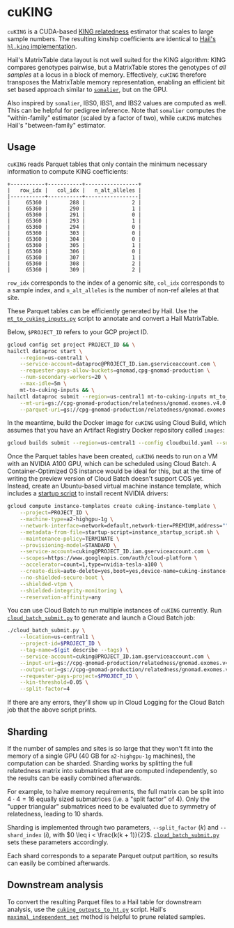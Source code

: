 # cuKING

`cuKING` is a CUDA-based [KING relatedness](https://www.kingrelatedness.com) estimator that scales to large sample numbers. The resulting kinship coefficients are identical to [Hail's `hl.king` implementation](hail.is/docs/0.2/methods/relatedness.html#hail.methods.king).

Hail's MatrixTable data layout is not well suited for the KING algorithm: KING compares genotypes pairwise, but a MatrixTable stores the genotypes of *all samples* at a locus in a block of memory. Effectively, `cuKING` therefore transposes the MatrixTable memory representation, enabling an efficient bit set based approach similar to [`somalier`](https://github.com/brentp/somalier), but on the GPU.

Also inspired by `somalier`, IBS0, IBS1, and IBS2 values are computed as well. This can be helpful for pedigree inference. Note that `somalier` computes the "within-family" estimator (scaled by a factor of two), while `cuKING` matches Hail's "between-family" estimator.

## Usage

`cuKING` reads Parquet tables that only contain the minimum necessary information to compute KING coefficients:

```text
+-----------+-----------+-----------------+
|   row_idx |   col_idx |   n_alt_alleles |
|-----------+-----------+-----------------|
|     65360 |       288 |               2 |
|     65360 |       290 |               1 |
|     65360 |       291 |               0 |
|     65360 |       293 |               1 |
|     65360 |       294 |               0 |
|     65360 |       303 |               0 |
|     65360 |       304 |               0 |
|     65360 |       305 |               1 |
|     65360 |       306 |               0 |
|     65360 |       307 |               1 |
|     65360 |       308 |               2 |
|     65360 |       309 |               2 |
```

`row_idx` corresponds to the index of a genomic site, `col_idx` corresponds to a sample index, and `n_alt_alleles` is the number of non-ref alleles at that site.

These Parquet tables can be efficiently generated by Hail. Use the [`mt_to_cuking_inputs.py`](mt_to_cuking_inputs.py) script to annotate and convert a Hail MatrixTable.

Below, `$PROJECT_ID` refers to your GCP project ID.

```sh
gcloud config set project PROJECT_ID && \
hailctl dataproc start \
    --region=us-central1 \
    --service-account=dataproc@PROJECT_ID.iam.gserviceaccount.com \
    --requester-pays-allow-buckets=gnomad,cpg-gnomad-production \
    --num-secondary-workers=20 \
    --max-idle=5m \
    mt-to-cuking-inputs && \
hailctl dataproc submit --region=us-central1 mt-to-cuking-inputs mt_to_cuking_inputs.py \
    --mt-uri=gs://cpg-gnomad-production/relatedness/gnomad.exomes.v4.0.pre_ld_prune_qc_sites.bases_over_dp_20_filtered.mt \
    --parquet-uri=gs://cpg-gnomad-production/relatedness/gnomad.exomes.v4.0.pre_ld_prune_qc_sites.parquet
```

In the meantime, build the Docker image for `cuKING` using Cloud Build, which assumes that you have an Artifact Registry Docker repository called `images`:

```sh
gcloud builds submit --region=us-central1 --config cloudbuild.yaml --substitutions=TAG_NAME=$(git describe --tags) .
```

Once the Parquet tables have been created, `cuKING` needs to run on a VM with an NVIDIA A100 GPU, which can be scheduled using Cloud Batch. A Container-Optimized OS instance would be ideal for this, but at the time of writing the preview version of Cloud Batch doesn't support COS yet. Instead, create an Ubuntu-based virtual machine instance template, which includes a [startup script](instance_startup_script.sh) to install recent NVIDIA drivers:

```sh
gcloud compute instance-templates create cuking-instance-template \
    --project=PROJECT_ID \
    --machine-type=a2-highgpu-1g \
    --network-interface=network=default,network-tier=PREMIUM,address="" \
    --metadata-from-file=startup-script=instance_startup_script.sh \
    --maintenance-policy=TERMINATE \
    --provisioning-model=STANDARD \
    --service-account=cuking@PROJECT_ID.iam.gserviceaccount.com \
    --scopes=https://www.googleapis.com/auth/cloud-platform \
    --accelerator=count=1,type=nvidia-tesla-a100 \
    --create-disk=auto-delete=yes,boot=yes,device-name=cuking-instance-template,image=projects/ubuntu-os-cloud/global/images/ubuntu-1804-bionic-v20220712,mode=rw,size=10,type=pd-balanced \
    --no-shielded-secure-boot \
    --shielded-vtpm \
    --shielded-integrity-monitoring \
    --reservation-affinity=any
```

You can use Cloud Batch to run multiple instances of `cuKING` currently. Run [`cloud_batch_submit.py`](cloud_batch_submit.py) to generate and launch a Cloud Batch job:

```sh
./cloud_batch_submit.py \
    --location=us-central1 \
    --project-id=$PROJECT_ID \
    --tag-name=$(git describe --tags) \
    --service-account=cuking@PROJECT_ID.iam.gserviceaccount.com \
    --input-uri=gs://cpg-gnomad-production/relatedness/gnomad.exomes.v4.0.pre_ld_prune_qc_sites.parquet \
    --output-uri=gs://cpg-gnomad-production/relatedness/gnomad.exomes.v4.0.pre_ld_prune_qc_sites_king.parquet \
    --requester-pays-project=$PROJECT_ID \
    --kin-threshold=0.05 \
    --split-factor=4
```

If there are any errors, they'll show up in Cloud Logging for the Cloud Batch job that the above script prints.

## Sharding

If the number of samples and sites is so large that they won't fit into the memory of a single GPU (40 GB for `a2-highgpu-1g` machines), the computation can be sharded. Sharding works by splitting the full relatedness matrix into submatrices that are computed independently, so the results can be easily combined afterwards.

For example, to halve memory requirements, the full matrix can be split into $4 \cdot 4 = 16$ equally sized submatrices (i.e. a "split factor" of 4). Only the "upper triangular" submatrices need to be evaluated due to symmetry of relatedness, leading to 10 shards.

Sharding is implemented through two parameters, `--split_factor` ($k$) and `--shard_index` ($i$), with $0 \leq i < \frac{k(k + 1)}{2}$. [`cloud_batch_submit.py`](cloud_batch_submit.py) sets these parameters accordingly.

Each shard corresponds to a separate Parquet output partition, so results can easily be combined afterwards.

## Downstream analysis

To convert the resulting Parquet files to a Hail table for downstream analysis, use the [`cuking_outputs_to_ht.py`](cuking_outputs_to_ht.py) script. Hail's [`maximal_independent_set`](https://hail.is/docs/0.2/methods/misc.html#hail.methods.maximal_independent_set) method is helpful to prune related samples.
